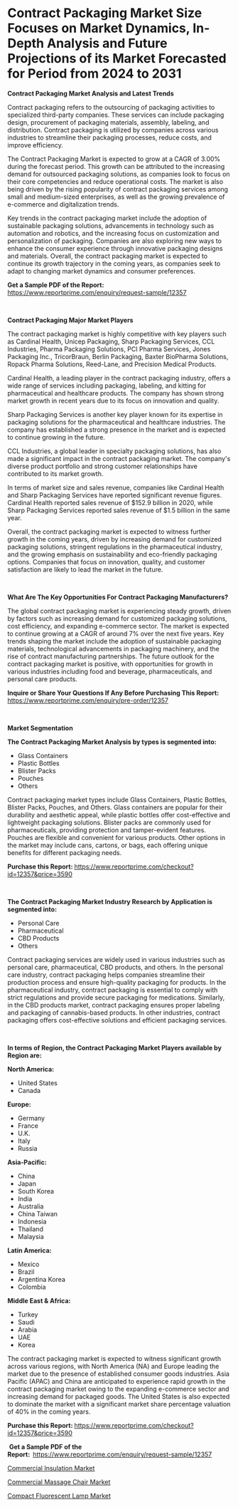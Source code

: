 <p><h1>Contract Packaging Market Size Focuses on Market Dynamics, In-Depth Analysis and Future Projections of its Market Forecasted for Period from 2024 to 2031</h1></p><p><strong>Contract Packaging Market Analysis and Latest Trends</strong></p>
<p><p>Contract packaging refers to the outsourcing of packaging activities to specialized third-party companies. These services can include packaging design, procurement of packaging materials, assembly, labeling, and distribution. Contract packaging is utilized by companies across various industries to streamline their packaging processes, reduce costs, and improve efficiency.</p><p>The Contract Packaging Market is expected to grow at a CAGR of 3.00% during the forecast period. This growth can be attributed to the increasing demand for outsourced packaging solutions, as companies look to focus on their core competencies and reduce operational costs. The market is also being driven by the rising popularity of contract packaging services among small and medium-sized enterprises, as well as the growing prevalence of e-commerce and digitalization trends.</p><p>Key trends in the contract packaging market include the adoption of sustainable packaging solutions, advancements in technology such as automation and robotics, and the increasing focus on customization and personalization of packaging. Companies are also exploring new ways to enhance the consumer experience through innovative packaging designs and materials. Overall, the contract packaging market is expected to continue its growth trajectory in the coming years, as companies seek to adapt to changing market dynamics and consumer preferences.</p></p>
<p><strong>Get a Sample PDF of the Report:&nbsp;</strong> <a href="https://www.reportprime.com/enquiry/request-sample/12357">https://www.reportprime.com/enquiry/request-sample/12357</a></p>
<p>&nbsp;</p>
<p><strong>Contract Packaging Major Market Players</strong></p>
<p><p>The contract packaging market is highly competitive with key players such as Cardinal Health, Unicep Packaging, Sharp Packaging Services, CCL Industries, Pharma Packaging Solutions, PCI Pharma Services, Jones Packaging Inc., TricorBraun, Berlin Packaging, Baxter BioPharma Solutions, Ropack Pharma Solutions, Reed-Lane, and Precision Medical Products.</p><p>Cardinal Health, a leading player in the contract packaging industry, offers a wide range of services including packaging, labeling, and kitting for pharmaceutical and healthcare products. The company has shown strong market growth in recent years due to its focus on innovation and quality.</p><p>Sharp Packaging Services is another key player known for its expertise in packaging solutions for the pharmaceutical and healthcare industries. The company has established a strong presence in the market and is expected to continue growing in the future.</p><p>CCL Industries, a global leader in specialty packaging solutions, has also made a significant impact in the contract packaging market. The company's diverse product portfolio and strong customer relationships have contributed to its market growth.</p><p>In terms of market size and sales revenue, companies like Cardinal Health and Sharp Packaging Services have reported significant revenue figures. Cardinal Health reported sales revenue of $152.9 billion in 2020, while Sharp Packaging Services reported sales revenue of $1.5 billion in the same year.</p><p>Overall, the contract packaging market is expected to witness further growth in the coming years, driven by increasing demand for customized packaging solutions, stringent regulations in the pharmaceutical industry, and the growing emphasis on sustainability and eco-friendly packaging options. Companies that focus on innovation, quality, and customer satisfaction are likely to lead the market in the future.</p></p>
<p>&nbsp;</p>
<p><strong>What Are The Key Opportunities For Contract Packaging Manufacturers?</strong></p>
<p><p>The global contract packaging market is experiencing steady growth, driven by factors such as increasing demand for customized packaging solutions, cost efficiency, and expanding e-commerce sector. The market is expected to continue growing at a CAGR of around 7% over the next five years. Key trends shaping the market include the adoption of sustainable packaging materials, technological advancements in packaging machinery, and the rise of contract manufacturing partnerships. The future outlook for the contract packaging market is positive, with opportunities for growth in various industries including food and beverage, pharmaceuticals, and personal care products.</p></p>
<p><strong>Inquire or Share Your Questions If Any Before Purchasing This Report:</strong> <a href="https://www.reportprime.com/enquiry/pre-order/12357">https://www.reportprime.com/enquiry/pre-order/12357</a></p>
<p>&nbsp;</p>
<p><strong>Market Segmentation</strong></p>
<p><strong>The Contract Packaging Market Analysis by types is segmented into:</strong></p>
<p><ul><li>Glass Containers</li><li>Plastic Bottles</li><li>Blister Packs</li><li>Pouches</li><li>Others</li></ul></p>
<p><p>Contract packaging market types include Glass Containers, Plastic Bottles, Blister Packs, Pouches, and Others. Glass containers are popular for their durability and aesthetic appeal, while plastic bottles offer cost-effective and lightweight packaging solutions. Blister packs are commonly used for pharmaceuticals, providing protection and tamper-evident features. Pouches are flexible and convenient for various products. Other options in the market may include cans, cartons, or bags, each offering unique benefits for different packaging needs.</p></p>
<p><strong>Purchase this Report:&nbsp;</strong><a href="https://www.reportprime.com/checkout?id=12357&price=3590">https://www.reportprime.com/checkout?id=12357&price=3590</a></p>
<p>&nbsp;</p>
<p><strong>The Contract Packaging Market Industry Research by Application is segmented into:</strong></p>
<p><ul><li>Personal Care</li><li>Pharmaceutical</li><li>CBD Products</li><li>Others</li></ul></p>
<p><p>Contract packaging services are widely used in various industries such as personal care, pharmaceutical, CBD products, and others. In the personal care industry, contract packaging helps companies streamline their production process and ensure high-quality packaging for products. In the pharmaceutical industry, contract packaging is essential to comply with strict regulations and provide secure packaging for medications. Similarly, in the CBD products market, contract packaging ensures proper labeling and packaging of cannabis-based products. In other industries, contract packaging offers cost-effective solutions and efficient packaging services.</p></p>
<p>&nbsp;</p>
<p><strong>In terms of Region, the Contract Packaging Market Players available by Region are:</strong></p>
<p>
    <p> <strong> North America: </strong>
        <ul>
            <li>United States</li>
            <li>Canada</li>
        </ul>
        </p> 
    <p> <strong> Europe: </strong>
        <ul>
            <li>Germany</li>
            <li>France</li>
            <li>U.K.</li>
            <li>Italy</li>
            <li>Russia</li>
        </ul>
        </p> 
    <p> <strong> Asia-Pacific: </strong>
        <ul>
            <li>China</li>
            <li>Japan</li>
            <li>South Korea</li>
            <li>India</li>
            <li>Australia</li>
            <li>China Taiwan</li>
            <li>Indonesia</li>
            <li>Thailand</li>
            <li>Malaysia</li>
        </ul>
        </p> 
    <p> <strong> Latin America: </strong>
        <ul>
            <li>Mexico</li>
            <li>Brazil</li>
            <li>Argentina Korea</li>
            <li>Colombia</li>
        </ul>
        </p> 
    <p> <strong> Middle East & Africa: </strong>
        <ul>
            <li>Turkey</li>
            <li>Saudi</li>
            <li>Arabia</li>
            <li>UAE</li>
            <li>Korea</li>
        </ul>
    </p>
    </p>
<p><p>The contract packaging market is expected to witness significant growth across various regions, with North America (NA) and Europe leading the market due to the presence of established consumer goods industries. Asia Pacific (APAC) and China are anticipated to experience rapid growth in the contract packaging market owing to the expanding e-commerce sector and increasing demand for packaged goods. The United States is also expected to dominate the market with a significant market share percentage valuation of 40% in the coming years.</p></p>
<p><strong>Purchase this Report: </strong><a href="https://www.reportprime.com/checkout?id=12357&price=3590">https://www.reportprime.com/checkout?id=12357&price=3590</a></p>
<p>&nbsp;<strong>Get a Sample PDF of the Report:&nbsp;&nbsp;</strong><a href="https://www.reportprime.com/enquiry/request-sample/12357">https://www.reportprime.com/enquiry/request-sample/12357</a></p>
<p><strong></strong></p>
<p><p><a href="https://github.com/nathandecarvalho/Market-Research-Report-List-2/blob/main/commercial-insulation-market.md">Commercial Insulation Market</a></p><p><a href="https://github.com/kosella/Market-Research-Report-List-2/blob/main/commercial-massage-chair-market.md">Commercial Massage Chair Market</a></p><p><a href="https://github.com/kufem1/Market-Research-Report-List-1/blob/main/compact-fluorescent-lamp-market.md">Compact Fluorescent Lamp Market</a></p></p>